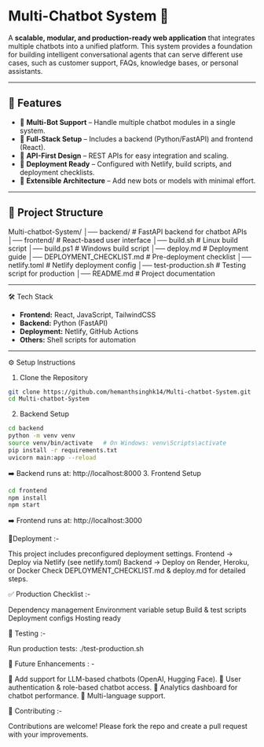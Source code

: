 # Multi-Chatbot System 🤖

A **scalable, modular, and production-ready web application** that integrates multiple chatbots into a unified platform. This system provides a foundation for building intelligent conversational agents that can serve different use cases, such as customer support, FAQs, knowledge bases, or personal assistants.

---

## 🚀 Features
- 🔹 **Multi-Bot Support** – Handle multiple chatbot modules in a single system.
- 🔹 **Full-Stack Setup** – Includes a backend (Python/FastAPI) and frontend (React).
- 🔹 **API-First Design** – REST APIs for easy integration and scaling.
- 🔹 **Deployment Ready** – Configured with Netlify, build scripts, and deployment checklists.
- 🔹 **Extensible Architecture** – Add new bots or models with minimal effort.

---

## 📂 Project Structure

Multi-chatbot-System/
│── backend/ # FastAPI backend for chatbot APIs
│── frontend/ # React-based user interface
│── build.sh # Linux build script
│── build.ps1 # Windows build script
│── deploy.md # Deployment guide
│── DEPLOYMENT_CHECKLIST.md # Pre-deployment checklist
│── netlify.toml # Netlify deployment config
│── test-production.sh # Testing script for production
│── README.md # Project documentation


---

🛠️ Tech Stack
- **Frontend:** React, JavaScript, TailwindCSS
- **Backend:** Python (FastAPI)
- **Deployment:** Netlify, GitHub Actions
- **Others:** Shell scripts for automation

---

⚙️ Setup Instructions

 1. Clone the Repository
```bash
git clone https://github.com/hemanthsinghk14/Multi-chatbot-System.git
cd Multi-chatbot-System
```
2. Backend Setup
```bash
cd backend
python -m venv venv
source venv/bin/activate   # On Windows: venv\Scripts\activate
pip install -r requirements.txt
uvicorn main:app --reload
```
➡️ Backend runs at: http://localhost:8000
3. Frontend Setup
```bash
cd frontend
npm install
npm start
```
➡️ Frontend runs at: http://localhost:3000

🚀Deployment :-

This project includes preconfigured deployment settings.
Frontend → Deploy via Netlify (see netlify.toml)
Backend → Deploy on Render, Heroku, or Docker
Check DEPLOYMENT_CHECKLIST.md & deploy.md for detailed steps.

✅ Production Checklist :-

 Dependency management
 Environment variable setup
 Build & test scripts
 Deployment configs
 Hosting ready

 🧪 Testing :-
 
Run production tests: 
./test-production.sh

📌 Future Enhancements : -

🔮 Add support for LLM-based chatbots (OpenAI, Hugging Face).
🔮 User authentication & role-based chatbot access.
🔮 Analytics dashboard for chatbot performance.
🔮 Multi-language support.

🤝 Contributing :-

Contributions are welcome!
Please fork the repo and create a pull request with your improvements.




